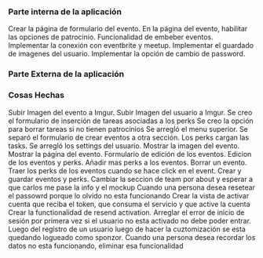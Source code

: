 ### Parte interna de la aplicación
Crear la página de formulario del evento.
En la página del evento, habilitar las opciones de patrocinio.
Funcionalidad de embeber eventos.
Implementar la conexión con eventbrite y meetup.
Implementar el guardado de imagenes del usuario.
Implementar la opción de cambio de password.
### Parte Externa de la aplicación


### Cosas Hechas
Subir Imagen del evento a Imgur.
Subir Imagen del usuario a Imgur.
Se creo el formulario de inserción de tareas asociadas a los perks
Se creo la opción para borrar tareas si no tienen patrocinios
Se arregló el menu superior.
Se separó el formulario de crear eventos a otra sección.
Los perks cargan las tasks.
Se arregló los settings del usuario.
Mostrar la imagen del evento.
Mostrar la página del evento.
Formulario de edición de los eventos.
Edicion de los eventos y perks.
Añadir mas perks a los eventos.
Borrar un evento.
Traer los perks de los eventos cuando se hace click en el event.
Crear y guardar eventos y perks.
Cambiar la seccion de team por about y esperar a que carlos me pase la info y el mockup
Cuando una persona desea resetear el passowrd porque lo olvido no esta funcionando
Crear la vista de activar cuenta que reciba el token, que consuma el servicio y que active la cuenta
Crear la functionalidad de resend activation.
Arreglar el error de inicio de sesión por primera vez si el usuario no esta activado no debe poder entrar.
Luego del registro de un usuario luego de hacer la cuztomización se esta quedando logueado como sponzor.
Cuando una persona desea recordar los datos no esta funcionando, eliminar esa funcionalidad
